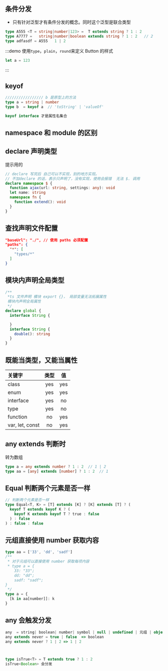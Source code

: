
## 条件分发
- 只有针对泛型才有条件分发的概念。同时这个泛型是联合类型
```ts
type A555 <T = string|number|123> =  T extends string ? 1 : 2
type A7777 =   string|number|boolean extends string ? 1 : 2   // 2
type adfasdf = A555   1 | 2
```
:::demo 使用`type`，`plain`，`round`来定义 Button 的样式

```ts
let a = 123
```
:::

## keyof

```ts
///////////////// b 是原型上的方法
type a = string | number
type b  = keyof a  // 'toString' | 'valueOf'

keyof interface 才是属性名集合
```

## namespace 和 module 的区别
<!-- 1. namespace 是全局的，会合并，同一个 namespace 下有同一个名的元素，会冲突。使用 export 转成模块则不会
2. module 不会合并 -->



## declare 声明类型
提示用的
```ts
// declare 写完后 自己可以不实现，别的地方实现。
// 不加declare 的话，表示只声明了，没有实现，使用会报错  无法 $. 调用
declare namespace $ {
  function ajax(url: string, settings: any): void
  let name: string
  namespace fn {
    function extend(): void
  }
}
```

## 查找声明文件配置
```json
"baseUrl": "./", // 使用 paths 必须配置
"paths": {
  "*": [
    "types/*"
  ]
}
```

## 模块内声明全局类型
```ts
/**
 *ts 文件声明 模块 export {}， 局部变量无法拓展属性
 模块内声明全局属性
 */
declare global {
  interface String {

  }
  interface String {
    double(): string
  }
}
```

## 既能当类型，又能当属性

| 关键字           | 类型          | 值  |
| :-------------   |:-------------:| :-----:|
| class           | yes     | yes |
| enum            | yes     | yes |
| interface       | yes     | no  |
| type            | yes     | no  |
| function        | no      | yes |
| var, let, const | no      | yes |


## any extends 判断时
转为数组
```ts
type a = any extends number ? 1 : 2  // 1 | 2
type aa = [any] extends [number] ? 1 : 2  // 1
```

## Equal 判断两个元素是否一样
```ts
// 判断两个元素是否一样
type Equal<T, K> = [T] extends [K] ? [K] extends [T] ? (
  keyof T extends keyof K ? (
    keyof K extends keyof T ? true : false
  ) : false
) : false : false
```


## 元组直接使用 number 获取内容
```ts
type aa = ['33', 'dd', 'sadf']
/**
 * 对于元组可以直接使用 number 获取每项内容
 * type a = {
    33: "33";
    dd: "dd";
    sadf: "sadf";
}
 */
type a = {
  [k in aa[number]]: k
}
```

## any 会触发分发
```ts
any  = string| boolean| number| symbol | null | undefined | 元组 | object
any extends never = true | false  => boolean
any extends never ? 1 | 2 => 1 | 2



type isTrue<T> = T extends true ? 1 : 2
isTrue<Boolean> 会分发
```